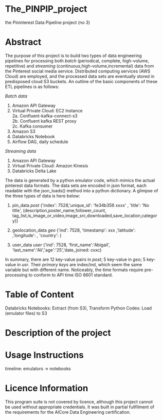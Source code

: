 # The_PINPIP_project

the Pininterest Data Pipeline project (no 3)

# Abstract

The purpose of this project is to build two types of data engineering pipelines for processing both *batch* (periodical, complete, high-volume, repetitive) and *streaming* (continuous,high-volume,incremental) data from the Pinterest social media service. Distributed computing services (AWS Cloud) are employed, and the processed data sets are eventually stored in predisposed cloud S3 buckets. An outline of the basic components of these ETL pipelines is as follows:

*Batch data*  
1. Amazon API Gateway  
2. Virtual Private Cloud: EC2 Instance  
        2a. Confluent-kafka-connect-s3  
        2b. Confluent kafka REST proxy  
        2c. Kafka consumer  
3. Amazon S3  
4. Databricks Notebook
5. Airflow DAG, daily schedule 

*Streaming data*  
1. Amazon API Gateway  
2. Virtual Private Cloud: Amazon Kinesis  
3. Databricks Delta Lake 

The data is generated by a python emulator code, which mimics the actual pinterest data formats. The data sets are encoded in json format, each readable with the json_loads(<string that point to name>) method into a python dictionary. A glimpse of the three types of data is here below:

1. pin_data
	*post* {'index': 7528,'unique_id': 'fe34b356 xxxx' , 'title': 'No title', (description,poster_name,follower_count, tag_list,is_image_or_video,image_src,downloaded,save_location,category)}
	
2. geolocation_data
    *geo* {'ind': 7528, 'timestamp': xxx ,'latitude': ,'longitude': , 'country': }
    
3. user_data
    *user* {'ind': 7528, 'first_name':'Abigail', 'last_name':'Ali','age':'25','date_joined: cxxc}
    
In summary, there are 12 key-value pairs in *post*; 5 key-value in *geo*; 5 key-value in *usr*. Their *primary keys* are index/ind, which seem the same variable but with different name. Noticeably, the time formats require pre-processing to conform to API time ISO 8601 standard. 

# Table of Content

Databricks Notebooks: Extract (from S3), Transform
Python Codes: Load (emulator files) to S3

# Description of the project

# Usage Instructions

timeline: emulators -> notebooks

# Licence Information

This program suite is not covered by licence, although this project cannot be used without appropriate credentials. It was built in partial fullfilment of the requirements for the AICore Data Engineering certification.
